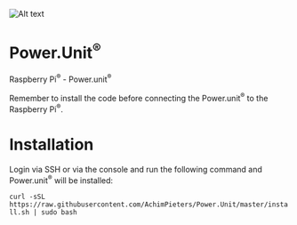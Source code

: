 ![Alt text](https://www.studiopieters.nl/wp-content/uploads/2018/12/StudioPieters_Logo_2019_Small-1-e1546242858628.png)

# Power.Unit<sup>®</sup>
Raspberry Pi<sup>®</sup> - Power.unit<sup>®</sup>

Remember to install the code before connecting the Power.unit<sup>®</sup> to the Raspberry Pi<sup>®</sup>.

# Installation
Login via SSH or via the console and run the following command and Power.unit<sup>®</sup> will be installed:

```curl -sSL https://raw.githubusercontent.com/AchimPieters/Power.Unit/master/install.sh | sudo bash```



